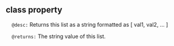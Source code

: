 ## class property

&nbsp;&nbsp;&nbsp;&nbsp;```@desc:``` Returns this list as a string formatted as [ val1, val2, ... ]

&nbsp;&nbsp;&nbsp;&nbsp;```@returns:``` The string value of this list.

